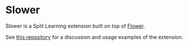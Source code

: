 # Slower

Slower is a Split Learning extension built on top of [Flower](https://flower.ai/).

See [this repository](https://github.com/BorisRado/slower_simple_examples) for a discussion and usage examples of the extension.
